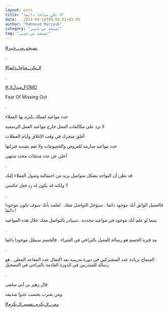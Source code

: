 ```yaml
---
layout: post
title: "لا تكن متاحا دائما"
date:   2024-04-10T00:00:01+03:00
author: "Mahmoud Marzouk"
category: "نصيحة من خبير"
tag: "نصيحة من خبير"
---
```



[<u>\#نصيحة\_من\_خبير</u>](https://www.facebook.com/hashtag/%D9%86%D8%B5%D9%8A%D8%AD%D8%A9_%D9%85%D9%86_%D8%AE%D8%A8%D9%8A%D8%B1?__eep__=6&__cft__%5b0%5d=AZU64WAYxFrYsK__VeIZhB-ZJSDzP73gOBVAS19Whk1zTofqHdeSm3Avm5B2Q7dZVoqYx5YbzSINosIQjokrii8FNpb4qNs8r5qfulI_1Ng7kEVmpmz-cpNDz2VzSHmVxYs7ZcBoYblamsr5SthkHsJZ6IiWlJyhwL2zcO-X6XI7Xk81v1ugjP2RDcE7XSpEPUM&__tn__=*NK-R)

.

[<u>\#لا\_تكن\_متاحا\_دائما</u>](https://www.facebook.com/hashtag/%D9%84%D8%A7_%D8%AA%D9%83%D9%86_%D9%85%D8%AA%D8%A7%D8%AD%D8%A7_%D8%AF%D8%A7%D8%A6%D9%85%D8%A7?__eep__=6&__cft__%5b0%5d=AZU64WAYxFrYsK__VeIZhB-ZJSDzP73gOBVAS19Whk1zTofqHdeSm3Avm5B2Q7dZVoqYx5YbzSINosIQjokrii8FNpb4qNs8r5qfulI_1Ng7kEVmpmz-cpNDz2VzSHmVxYs7ZcBoYblamsr5SthkHsJZ6IiWlJyhwL2zcO-X6XI7Xk81v1ugjP2RDcE7XSpEPUM&__tn__=*NK-R)

.

[<u>\#مبدأ\_ال\_FOMO</u>](https://www.facebook.com/hashtag/%D9%85%D8%A8%D8%AF%D8%A3_%D8%A7%D9%84_fomo?__eep__=6&__cft__%5b0%5d=AZU64WAYxFrYsK__VeIZhB-ZJSDzP73gOBVAS19Whk1zTofqHdeSm3Avm5B2Q7dZVoqYx5YbzSINosIQjokrii8FNpb4qNs8r5qfulI_1Ng7kEVmpmz-cpNDz2VzSHmVxYs7ZcBoYblamsr5SthkHsJZ6IiWlJyhwL2zcO-X6XI7Xk81v1ugjP2RDcE7XSpEPUM&__tn__=*NK-R)

Fear Of Missing Out

.

حدد مواعيد لعملك يلتزم بها العملاء

لا ترد على مكالمات العمل خارج مواعيد العمل
الرسمية

أغلق متجرك في وقت الإغلاق وأيام العطلات

حدد مواعيد صارمة للعروض والخصومات ولا تقم بتمديد
فتراتها

أعلن عن عدد منتجات محدد منتهي

.

قد تظن أن التواجد بشكل متواصل يزيد من احتمالية وصول
العملاء إليك

ولكنه قد يكون له رد فعل عكسي !!

.

فالعميل الواثق أنك موجود دائما . سيؤجل التواصل معك .
لعلمه بأنك سوف تكون موجودا دائما !

بينما لو علم أنك موجود في مواعيد محددة . سيبادر بالتواصل
معك خلال هذه المواعيد

.

مد فترة الخصم هو رسالة للعميل بالتراخي في الشراء .
فالخصم سيظل موجودا دائما

.

السماح بزيادة عدد المشتركين في دورة تدريبية بعد اكتمال
عدد المقاعد المعلن . هو رسالة للمتدربين في الدورة القادمة بالتراخي في
التسجيل

.

قال زهير بن أبي سلمى

ومن يغترب يحسب عدوا صديقه

[<u>\#ومن\_لا\_يكرم\_نفسه\_لا\_يكرم</u>](https://www.facebook.com/hashtag/%D9%88%D9%85%D9%86_%D9%84%D8%A7_%D9%8A%D9%83%D8%B1%D9%85_%D9%86%D9%81%D8%B3%D9%87_%D9%84%D8%A7_%D9%8A%D9%83%D8%B1%D9%85?__eep__=6&__cft__%5b0%5d=AZU64WAYxFrYsK__VeIZhB-ZJSDzP73gOBVAS19Whk1zTofqHdeSm3Avm5B2Q7dZVoqYx5YbzSINosIQjokrii8FNpb4qNs8r5qfulI_1Ng7kEVmpmz-cpNDz2VzSHmVxYs7ZcBoYblamsr5SthkHsJZ6IiWlJyhwL2zcO-X6XI7Xk81v1ugjP2RDcE7XSpEPUM&__tn__=*NK-R)
